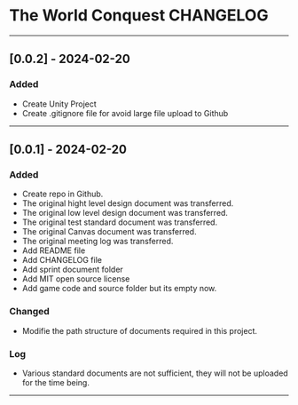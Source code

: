 # The World Conquest CHANGELOG

---

## [0.0.2] - 2024-02-20

### Added

* Create Unity Project
* Create .gitignore file for avoid large file upload to Github

---

## [0.0.1] - 2024-02-20

### Added

* Create repo in Github.
* The original hight level design document was transferred.
* The original low level design document was transferred.
* The original test standard document was transferred.
* The original Canvas document was transferred.
* The original meeting log was transferred.
* Add README file
* Add CHANGELOG file
* Add sprint document folder
* Add MIT open source license
* Add game code and source folder but its empty now.

### Changed

* Modifie the path structure of documents required in this project.

### Log

* Various standard documents are not sufficient, they will not be uploaded for the time being.

---